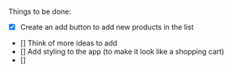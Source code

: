 Things to be done:

- [x] Create an add button to add new products in the list
- [] Think of more ideas to add
- [] Add styling to the app (to make it look like a shopping cart)
- [] 